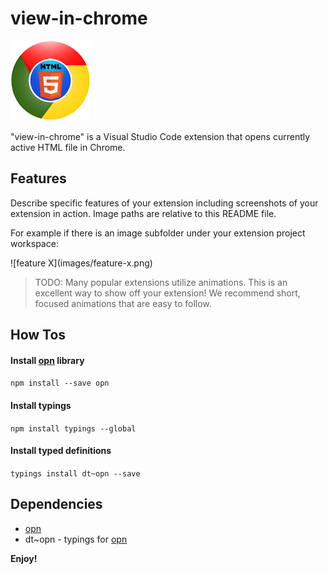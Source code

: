 # view-in-chrome
[![view-in-chrome Logo](view-in-chrome.png)](view-in-chrome.png)

"view-in-chrome" is a Visual Studio Code extension that opens currently active HTML file in Chrome.

## Features

Describe specific features of your extension including screenshots of your extension in action. Image paths are relative to this README file.

For example if there is an image subfolder under your extension project workspace:

\!\[feature X\]\(images/feature-x.png\)

> TODO: Many popular extensions utilize animations. This is an excellent way to show off your extension! We recommend short, focused animations that are easy to follow.

## How Tos

#### Install [opn](https://github.com/sindresorhus/opn) library 
`npm install --save opn`

#### Install typings
`npm install typings --global`

#### Install typed definitions
`typings install dt~opn --save`

####

## Dependencies

* [opn](https://github.com/sindresorhus/opn) 
* dt~opn - typings for [opn](https://github.com/sindresorhus/opn)

**Enjoy!**